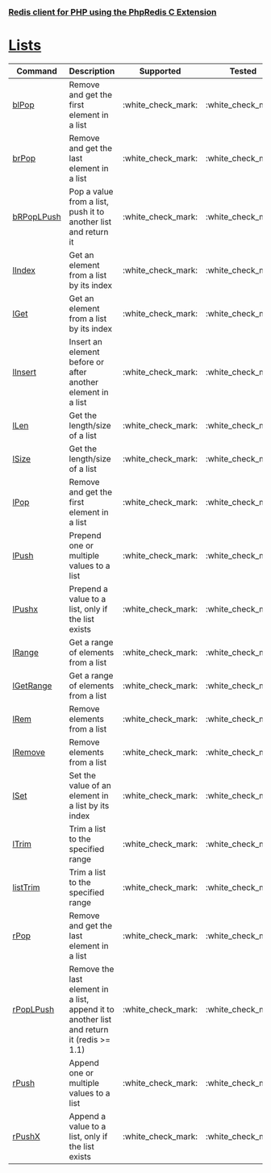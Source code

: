 ### [Redis client for PHP using the PhpRedis C Extension](../README.md)
# [Lists](docs/lists.md)

|Command                    |Description                                                                                |Supported  |Tested     |Class/Trait    |Method         |
|---                        |---                                                                                        |:-:        |:-:        |---            |---            |
|[blPop](#blPop)            |Remove and get the first element in a list                                            |:white\_check\_mark:        |:white\_check\_mark:        |Lists          |blPop          |
|[brPop](#brPop)            |Remove and get the last element in a list                                            |:white\_check\_mark:        |:white\_check\_mark:        |Lists          |brPop          |
|[bRPopLPush](#bRPopLPush)  |Pop a value from a list, push it to another list and return it                             |:white\_check\_mark:        |:white\_check\_mark:        |Lists          |bRPopLPush     |
|[lIndex](#lIndex)          |Get an element from a list by its index                                                    |:white\_check\_mark:        |:white\_check\_mark:        |Lists          |lIndex         |
|[lGet](#lGet)              |Get an element from a list by its index                                                    |:white\_check\_mark:        |:white\_check\_mark:        |Lists          |lGet           |
|[lInsert](#lInsert)        |Insert an element before or after another element in a list                                |:white\_check\_mark:        |:white\_check\_mark:        |Lists          |lInsert        |
|[lLen](#lLen)              |Get the length/size of a list                                                              |:white\_check\_mark:        |:white\_check\_mark:        |Lists          |lLen           |
|[lSize](#lSize)            |Get the length/size of a list                                                              |:white\_check\_mark:        |:white\_check\_mark:        |Lists          |lSize          |
|[lPop](#lPop)              |Remove and get the first element in a list                                                 |:white\_check\_mark:        |:white\_check\_mark:        |Lists          |lPop           |
|[lPush](#lPush)            |Prepend one or multiple values to a list                                                   |:white\_check\_mark:        |:white\_check\_mark:        |Lists          |lPush          |
|[lPushx](#lPushx)          |Prepend a value to a list, only if the list exists                                         |:white\_check\_mark:        |:white\_check\_mark:        |Lists          |lPushx         |
|[lRange](#lRange)          |Get a range of elements from a list                                                        |:white\_check\_mark:        |:white\_check\_mark:        |Lists          |lRange         |
|[lGetRange](#lGetRange)    |Get a range of elements from a list                                                        |:white\_check\_mark:        |:white\_check\_mark:        |Lists          |lGetRange      |
|[lRem](#lRem)              |Remove elements from a list                                                                |:white\_check\_mark:        |:white\_check\_mark:        |Lists          |lRem           |
|[lRemove](#lRemove)        |Remove elements from a list                                                                |:white\_check\_mark:        |:white\_check\_mark:        |Lists          |lRemove        |
|[lSet](#lSet)              |Set the value of an element in a list by its index                                         |:white\_check\_mark:        |:white\_check\_mark:        |Lists          |lSet           |
|[lTrim](#lTrim)            |Trim a list to the specified range                                                         |:white\_check\_mark:        |:white\_check\_mark:        |Lists          |lTrim          |
|[listTrim](#listTrim)      |Trim a list to the specified range                                                         |:white\_check\_mark:        |:white\_check\_mark:        |Lists          |listTrim       |
|[rPop](#rPop)              |Remove and get the last element in a list                                                  |:white\_check\_mark:        |:white\_check\_mark:        |Lists          |rPop           |
|[rPopLPush](#rPopLPush)    |Remove the last element in a list, append it to another list and return it (redis >= 1.1)  |:white\_check\_mark:        |:white\_check\_mark:        |Lists          |rPopLPush      |
|[rPush](#rPush)            |Append one or multiple values to a list                                                    |:white\_check\_mark:        |:white\_check\_mark:        |Lists          |rPush          |
|[rPushX](#rPushX)          |Append a value to a list, only if the list exists                                          |:white\_check\_mark:        |:white\_check\_mark:        |Lists          |rPushX         |

